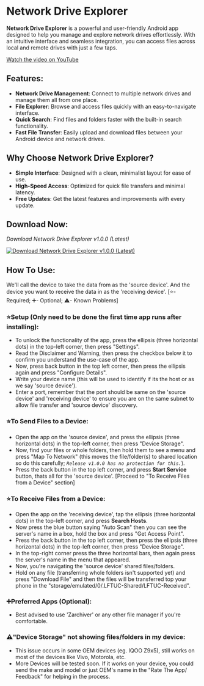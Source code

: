 # Network Drive Explorer

**Network Drive Explorer** is a powerful and user-friendly Android app designed to help you manage and explore network drives effortlessly. With an intuitive interface and seamless integration, you can access files across local and remote drives with just a few taps.

[Watch the video on YouTube](https://youtu.be/Lr7JQ7oDma0)

## Features:
- **Network Drive Management**: Connect to multiple network drives and manage them all from one place.
- **File Explorer**: Browse and access files quickly with an easy-to-navigate interface.
- **Quick Search**: Find files and folders faster with the built-in search functionality.
- **Fast File Transfer**: Easily upload and download files between your Android device and network drives.

## Why Choose Network Drive Explorer?
- **Simple Interface**: Designed with a clean, minimalist layout for ease of use.
- **High-Speed Access**: Optimized for quick file transfers and minimal latency.
- **Free Updates**: Get the latest features and improvements with every update.

## Download Now:
*Download Network Drive Explorer v1.0.0 (Latest)*  

[![Download Network Drive Explorer v1.0.0 (Latest)](https://img.shields.io/badge/Download-Latest%20APK-orange?style=plastic&logo=android&logoColor=white&labelColor=blue&color=orange)](https://github.com/FrigonTech/Network-Drive-by-FrigonTech/releases/download/v1.0.0/Network.Drive.Explorer.-.official.dev.build.apk)

## How To Use:
We'll call the device to take the data from as the 'source device'. And the device you want to receive the data in as the 'receiving device'.
[⭐- Required; ➕- Optional; ⚠️- Known Problems]

### ⭐Setup (Only need to be done the first time app runs after installing):
- To unlock the functionality of the app, press the ellipsis (three horizontal dots) in the top-left corner, then press "Settings".
- Read the Disclaimer and Warning, then press the checkbox below it to confirm you understand the use-case of the app.
- Now, press back button in the top left corner, then press the ellipsis again and press "Configure Details".
- Write your device name (this will be used to identify if its the host or as we say 'source device').
- Enter a port, remember that the port should be same on the 'source device' and 'receiving device' to ensure you are on the same subnet to allow file transfer and 'source device' discovery.

### ⭐To Send Files to a Device:
- Open the app on the 'source device', and press the ellipsis (three horizontal dots) in the top-left corner, then press "Device Storage".
- Now, find your files or whole folders, then hold them to see a menu and press "Map To Network" (this moves the file/folder(s) to shared location so do this carefully; *`Release v1.0.0 has no protection for this.`*).
- Press the back button in the top left corner, and press **Start Service** button, thats all for the 'source device'. [Proceed to "To Receive Files from a Device" section]

### ⭐To Receive Files from a Device:
- Open the app on the 'receiving device', tap the ellipsis (three horizontal dots) in the top-left corner, and press **Search Hosts**.
- Now press the blue button saying "Auto Scan" then you can see the server's name in a box, hold the box and press "Get Access Point".
- Press the back button in the top left corner, then press the ellipsis (three horizontal dots) in the top-left corner, then press "Device Storage".
- In the top-right corner press the three horizontal bars, then again press the server's name in the menu that appeared.
- Now, you're navigating the 'source device' shared files/folders.
- Hold on any file (transferring whole folders isn't supported yet) and press "Download File" and then the files will be transferred top your phone in the "storage/emulated/0/.LFTUC-Shared/LFTUC-Received".

### ➕Preferred Apps (Optional):
- Best advised to use 'Zarchiver' or any other file manager if you're comfortable.

### ⚠️"Device Storage" not showing files/folders in my device:
- This issue occurs in some OEM devices (eg. IQOO Z9x5), still works on most of the devices like Vivo, Motorola, etc.
- More Devices will be tested soon. If it works on your device, you could send the make and model or just OEM's name in the "Rate The App/ Feedback" for helping in the process.
